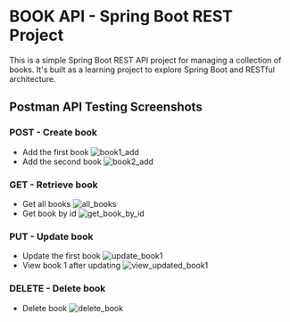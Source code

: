 # BOOK API - Spring Boot REST Project
This is a simple Spring Boot REST API project for managing a collection of books. It's built as a learning project to explore Spring Boot and RESTful architecture.

## Postman API Testing Screenshots
### POST - Create book
* Add the first book
![book1_add](postman-test-screenshots/post_book1.png)
* Add the second book
![book2_add](postman-test-screenshots/post_book2.png)

### GET - Retrieve book
* Get all books
![all_books](postman-test-screenshots/get_all_books.png)
* Get book by id
![get_book_by_id](postman-test-screenshots/get_book_by_id.png)

### PUT - Update book
* Update the first book
![update_book1](postman-test-screenshots/put_book1.png)
* View book 1 after updating
![view_updated_book1](postman-test-screenshots/get_book1_after_put.png)

### DELETE - Delete book
* Delete book
![delete_book](postman-test-screenshots/delete_book_1.png)